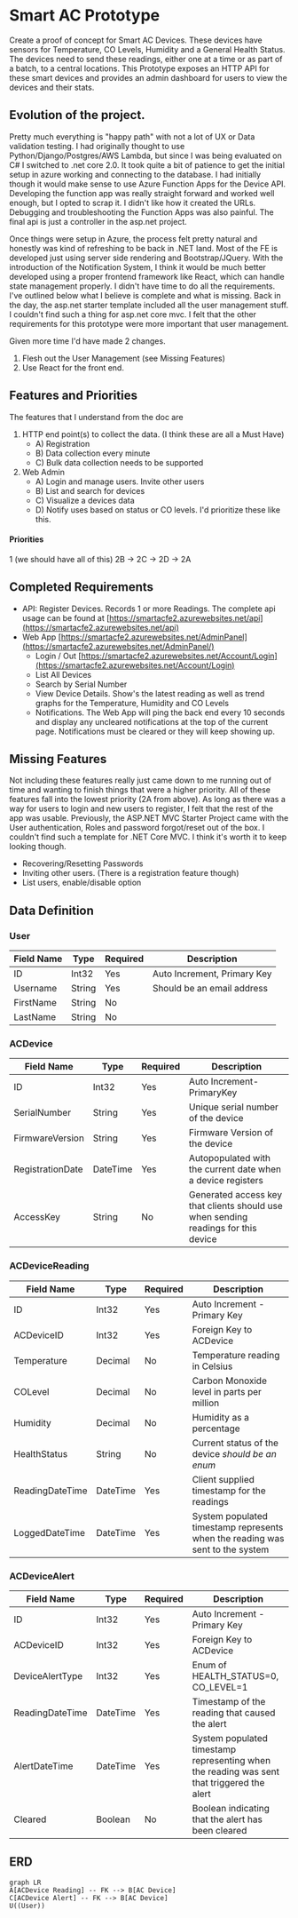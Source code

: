 # Smart AC Prototype

Create a proof of concept for Smart AC Devices.  These devices have sensors for Temperature, CO Levels, Humidity and a General Health Status.  The devices need to send these readings, either one at a time or as part of a batch, to a central locations.  This Prototype exposes an HTTP API for these smart devices and provides an admin dashboard for users to view the devices and their stats.

## Evolution of the project.
Pretty much everything is "happy path" with not a lot of UX or Data validation testing.  I had originally thought to use Python/Django/Postgres/AWS Lambda, but since I was being evaluated on C# I switched to .net core 2.0.  It took quite a bit of patience to get the initial setup in azure working and connecting to the database.  I had initially though it would make sense to use Azure Function Apps for the Device API.  Developing the function app was really straight forward and worked well enough, but I opted to scrap it.  I didn't like how it created the URLs.  Debugging and troubleshooting the Function Apps was also painful.  The final api is just a controller in the asp.net project.

Once things were setup in Azure, the process felt pretty natural and honestly was kind of refreshing to be back in .NET land.  Most of the FE is developed just using server side rendering and Bootstrap/JQuery.  With the introduction of the Notification System, I think it would be much better developed using a proper frontend framework like React, which can handle state management properly.  I didn't have time to do all the requirements.  I've outlined below what I believe is complete and what is missing.  Back in the day, the asp.net starter template included all the user management stuff.  I couldn't find such a thing for asp.net core mvc.  I felt that the other requirements for this prototype were more important that user management.

Given more time I'd have made 2 changes.
1.  Flesh out the User Management (see Missing Features)
2. Use React for the front end.

## Features and Priorities
The features that I understand from the doc are
1. HTTP end point(s) to collect the data. (I think these are all a Must Have)
	- A) Registration
	- B) Data collection every minute
	- C) Bulk data collection needs to be supported
2. Web Admin
	- A) Login and manage users. Invite other users
	- B) List and search for devices
	- C) Visualize a devices data
	- D) Notify uses based on status or CO levels.
I'd prioritize these like this.
#### Priorities
1 (we should have all of this)
2B -> 2C -> 2D -> 2A


## Completed Requirements
- API:  Register Devices.  Records 1 or more Readings. The complete api usage can be found at [https://smartacfe2.azurewebsites.net/api](https://smartacfe2.azurewebsites.net/api)
- Web App  [https://smartacfe2.azurewebsites.net/AdminPanel](https://smartacfe2.azurewebsites.net/AdminPanel/)
	- Login / Out  [https://smartacfe2.azurewebsites.net/Account/Login](https://smartacfe2.azurewebsites.net/Account/Login)
	- List All Devices 
	- Search by Serial Number
	- View Device Details.  Show's the latest reading as well as trend graphs for the Temperature, Humidity and CO Levels
	- Notifications.  The Web App will ping the back end every 10 seconds and display any uncleared notifications at the top of the current page.  Notifications must be cleared or they will keep showing up.

## Missing Features
Not including these features really just came down to me running out of time and wanting to finish things that were a higher priority.  All of these features fall into the lowest priority (2A from above).  As long as there was a way for users to login and new users to register, I felt that the rest of the app was usable.  Previously, the ASP.NET MVC Starter Project came with the User authentication, Roles and password forgot/reset out of the box.  I couldn't find such a template for .NET Core MVC.  I think it's worth it to keep looking though.
- Recovering/Resetting Passwords
- Inviting other users.  (There is a registration feature though)
- List users, enable/disable option

## Data Definition
### User
Field Name|Type|Required|Description
-------------|------|--------|---------
ID|Int32|Yes|Auto Increment, Primary Key
Username|String|Yes|Should be an email address
FirstName|String|No|
LastName|String|No|

### ACDevice
Field Name|Type|Required|Description
-------------|------|--------|---
ID|Int32|Yes|Auto Increment-PrimaryKey
SerialNumber|String|Yes|Unique serial number of the device
FirmwareVersion|String|Yes|Firmware Version of the device
RegistrationDate|DateTime|Yes|Autopopulated with the current date when a device registers
AccessKey|String|No|Generated access key that clients should use when sending readings for this device

### ACDeviceReading
Field Name|Type|Required|Description
-------------|------|--------|---
ID|Int32|Yes|Auto Increment - Primary Key
ACDeviceID|Int32|Yes|Foreign Key to ACDevice
Temperature|Decimal|No|Temperature reading in Celsius
COLevel|Decimal|No|Carbon Monoxide level in parts per million
Humidity|Decimal|No|Humidity as a percentage
HealthStatus|String|No|Current status of the device  *should be an enum*
ReadingDateTime|DateTime|Yes|Client supplied timestamp for the readings
LoggedDateTime|DateTime|Yes|System populated timestamp represents when the reading was sent to the system

### ACDeviceAlert
Field Name|Type|Required|Description
-------------|------|--------|---
ID|Int32|Yes|Auto Increment - Primary Key
ACDeviceID|Int32|Yes|Foreign Key to ACDevice
DeviceAlertType|Int32|Yes|Enum of HEALTH_STATUS=0, CO_LEVEL=1
ReadingDateTime|DateTime|Yes|Timestamp of the reading that caused the alert
AlertDateTime|DateTime|Yes|System populated timestamp representing when the reading was sent that triggered the alert
Cleared|Boolean|No|Boolean indicating that the alert has been cleared

## ERD
```mermaid
graph LR
A[ACDevice Reading] -- FK --> B[AC Device]
C[ACDevice Alert] -- FK --> B[AC Device]
U((User))
```
